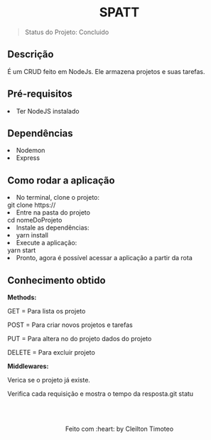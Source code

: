 <h1 align="center">SPATT</h1>

> Status do Projeto: Concluido

<h2>Descrição</h2>
<p>É um CRUD feito em NodeJs. Ele armazena projetos e suas tarefas.</p>

<h2>Pré-requisitos</h2>
<li>Ter NodeJS instalado</li>

<h2>Dependências</h2>
<li>Nodemon</li>
<li>Express</li>

<h2>Como rodar a aplicação</h2>
<li>No terminal, clone o projeto:</li>
		git clone https://
<li>Entre na pasta do projeto</li>
		cd nomeDoProjeto
<li>Instale as dependências:<li>
		yarn install
<li>Execute a aplicação:</li>
		yarn start
<li>Pronto, agora é possível acessar a aplicação a partir da rota</li>

<h2>Conhecimento obtido</h2>
<strong>Methods:</strong>
	<p>GET = Para lista os projeto</p>
	<p>POST = Para criar novos projetos e tarefas</p>
	<p>PUT = Para altera no do projeto dados do projeto</p>
	<p>DELETE = Para excluir projeto</p>

<strong>Middlewares:</strong>
	<p>Verica se o projeto já existe.</p>
	<p>Verifica cada requisição e mostra o tempo da resposta.git statu</p>

<br/><br/>

<p align="center">Feito com :heart: by Cleilton Timoteo</p>